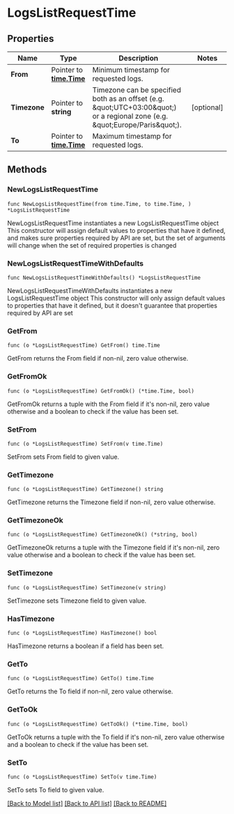 # LogsListRequestTime

## Properties

Name | Type | Description | Notes
------------ | ------------- | ------------- | -------------
**From** | Pointer to [**time.Time**](time.Time.md) | Minimum timestamp for requested logs. | 
**Timezone** | Pointer to **string** | Timezone can be specified both as an offset (e.g. \&quot;UTC+03:00\&quot;) or a regional zone (e.g. \&quot;Europe/Paris\&quot;). | [optional] 
**To** | Pointer to [**time.Time**](time.Time.md) | Maximum timestamp for requested logs. | 

## Methods

### NewLogsListRequestTime

`func NewLogsListRequestTime(from time.Time, to time.Time, ) *LogsListRequestTime`

NewLogsListRequestTime instantiates a new LogsListRequestTime object
This constructor will assign default values to properties that have it defined,
and makes sure properties required by API are set, but the set of arguments
will change when the set of required properties is changed

### NewLogsListRequestTimeWithDefaults

`func NewLogsListRequestTimeWithDefaults() *LogsListRequestTime`

NewLogsListRequestTimeWithDefaults instantiates a new LogsListRequestTime object
This constructor will only assign default values to properties that have it defined,
but it doesn't guarantee that properties required by API are set

### GetFrom

`func (o *LogsListRequestTime) GetFrom() time.Time`

GetFrom returns the From field if non-nil, zero value otherwise.

### GetFromOk

`func (o *LogsListRequestTime) GetFromOk() (*time.Time, bool)`

GetFromOk returns a tuple with the From field if it's non-nil, zero value otherwise
and a boolean to check if the value has been set.

### SetFrom

`func (o *LogsListRequestTime) SetFrom(v time.Time)`

SetFrom sets From field to given value.


### GetTimezone

`func (o *LogsListRequestTime) GetTimezone() string`

GetTimezone returns the Timezone field if non-nil, zero value otherwise.

### GetTimezoneOk

`func (o *LogsListRequestTime) GetTimezoneOk() (*string, bool)`

GetTimezoneOk returns a tuple with the Timezone field if it's non-nil, zero value otherwise
and a boolean to check if the value has been set.

### SetTimezone

`func (o *LogsListRequestTime) SetTimezone(v string)`

SetTimezone sets Timezone field to given value.

### HasTimezone

`func (o *LogsListRequestTime) HasTimezone() bool`

HasTimezone returns a boolean if a field has been set.

### GetTo

`func (o *LogsListRequestTime) GetTo() time.Time`

GetTo returns the To field if non-nil, zero value otherwise.

### GetToOk

`func (o *LogsListRequestTime) GetToOk() (*time.Time, bool)`

GetToOk returns a tuple with the To field if it's non-nil, zero value otherwise
and a boolean to check if the value has been set.

### SetTo

`func (o *LogsListRequestTime) SetTo(v time.Time)`

SetTo sets To field to given value.



[[Back to Model list]](../README.md#documentation-for-models) [[Back to API list]](../README.md#documentation-for-api-endpoints) [[Back to README]](../README.md)


